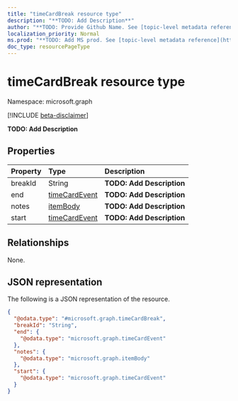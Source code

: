 ```yaml
---
title: "timeCardBreak resource type"
description: "**TODO: Add Description**"
author: "**TODO: Provide Github Name. See [topic-level metadata reference](https://msgo.azurewebsites.net/add/document/guidelines/metadata.html#topic-level-metadata)**"
localization_priority: Normal
ms.prod: "**TODO: Add MS prod. See [topic-level metadata reference](https://msgo.azurewebsites.net/add/document/guidelines/metadata.html#topic-level-metadata)**"
doc_type: resourcePageType
---
```


# timeCardBreak resource type

Namespace: microsoft.graph

[!INCLUDE [beta-disclaimer](../../includes/beta-disclaimer.md)]

**TODO: Add Description**

## Properties
|Property|Type|Description|
|:---|:---|:---|
|breakId|String|**TODO: Add Description**|
|end|[timeCardEvent](../resources/timecardevent.md)|**TODO: Add Description**|
|notes|[itemBody](../resources/itembody.md)|**TODO: Add Description**|
|start|[timeCardEvent](../resources/timecardevent.md)|**TODO: Add Description**|

## Relationships
None.

## JSON representation
The following is a JSON representation of the resource.
<!-- {
  "blockType": "resource",
  "@odata.type": "microsoft.graph.timeCardBreak"
}
-->
``` json
{
  "@odata.type": "#microsoft.graph.timeCardBreak",
  "breakId": "String",
  "end": {
    "@odata.type": "microsoft.graph.timeCardEvent"
  },
  "notes": {
    "@odata.type": "microsoft.graph.itemBody"
  },
  "start": {
    "@odata.type": "microsoft.graph.timeCardEvent"
  }
}
```

